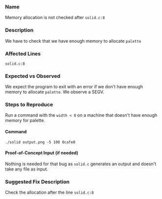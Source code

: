 ### Name
Memory allocation is not checked after `solid.c:8`

### Description
We have to check that we have enough memory to allocate `palette`

### Affected Lines
`solid.c:8`

### Expected vs Observed
We expect the program to exit with an error if we don't have enough memory to allocate `palette`. We observe a SEGV.

### Steps to Reproduce
Run a command with the `width < 0` on a machine that doesn't have enough memory for palette.

#### Command
```
./solid output.png -5 100 0cafe0
```

#### Proof-of-Concept Input (if needed)
Nothing is needed for that bug as `solid.c` generates an output and doesn't take any file as input.

### Suggested Fix Description
Check the allocation after the line `solid.c:8`
